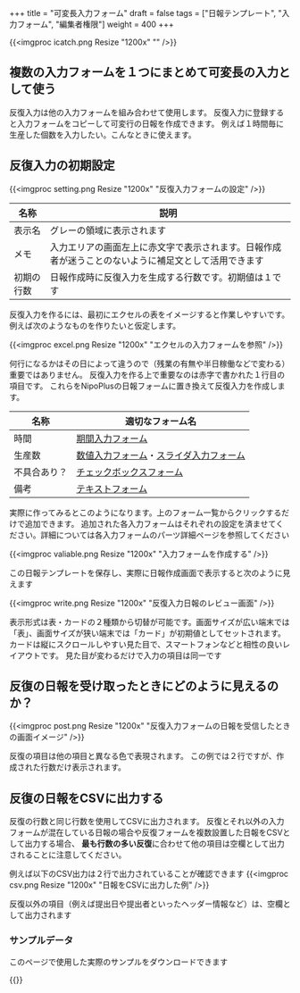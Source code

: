 +++
title = "可変長入力フォーム"
draft = false
tags = ["日報テンプレート", "入力フォーム", "編集者権限"]
weight = 400
+++

{{<imgproc icatch.png Resize "1200x" "" />}}

## 複数の入力フォームを１つにまとめて可変長の入力として使う

反復入力は他の入力フォームを組み合わせて使用します。
反復入力に登録すると入力フォームをコピーして可変行の日報を作成できます。
例えば１時間毎に生産した個数を入力したい。こんなときに使えます。

## 反復入力の初期設定

{{<imgproc setting.png Resize "1200x" "反復入力フォームの設定" />}}

|名称|説明|
|---|---|
|表示名|グレーの領域に表示されます|
|メモ|入力エリアの画面左上に赤文字で表示されます。日報作成者が迷うことのないように補足文として活用できます|
|初期の行数|日報作成時に反復入力を生成する行数です。初期値は１です|

反復入力を作るには、最初にエクセルの表をイメージすると作業しやすいです。
例えば次のようなものを作りたいと仮定します。

{{<imgproc excel.png Resize "1200x" "エクセルの入力フォームを参照" />}}

何行になるかはその日によって違うので（残業の有無や半日稼働などで変わる）重要ではありません。
反復入力を作る上で重要なのは赤字で書かれた１行目の項目です。
これらをNipoPlusの日報フォームに置き換えて反復入力を作成します。

|名称|適切なフォーム名　|
|---|---|
|時間|[期間入力フォーム](/org/groupsetting/template/datetimes/)|
|生産数|[数値入力フォーム](/org/groupsetting/template/math/)・[スライダ入力フォーム](/org/groupsetting/template/step/)|
|不具合あり？|[チェックボックスフォーム](/org/groupsetting/template/checkbox/)|
|備考|[テキストフォーム](/org/groupsetting/template/text/)|


実際に作ってみるとこのようになります。上のフォーム一覧からクリックするだけで追加できます。
追加された各入力フォームはそれぞれの設定を済ませてください。詳細については各入力フォームのパーツ詳細ページを参照してください

{{<imgproc valiable.png Resize "1200x" "入力フォームを作成する" />}}

この日報テンプレートを保存し、実際に日報作成画面で表示すると次のように見えます

{{<imgproc write.png Resize "1200x" "反復入力日報のレビュー画面" />}}

表示形式は表・カードの２種類から切替が可能です。画面サイズが広い端末では「表」、画面サイズが狭い端末では「カード」が初期値としてセットされます。
カードは縦にスクロールしやすい見た目で、スマートフォンなどと相性の良いレイアウトです。
見た目が変わるだけで入力の項目は同一です

## 反復の日報を受け取ったときにどのように見えるのか？

{{<imgproc post.png Resize "1200x" "反復入力フォームの日報を受信したときの画面イメージ" />}}

反復の項目は他の項目と異なる色で表現されます。
この例では２行ですが、作成された行数だけ表示されます。

## 反復の日報をCSVに出力する

反復の行数と同じ行数を使用してCSVに出力されます。
反復とそれ以外の入力フォームが混在している日報の場合や反復フォームを複数設置した日報をCSVとして出力する場合、
**最も行数の多い反復**に合わせて他の項目は空欄として出力されることに注意してください。

例えば以下のCSV出力は２行で出力されていることが確認できます
{{<imgproc csv.png Resize "1200x" "日報をCSVに出力した例" />}}

反復以外の項目（例えば提出日や提出者といったヘッダー情報など）は、空欄として出力されます

### サンプルデータ

このページで使用した実際のサンプルをダウンロードできます

{{<attachments style="orange" />}}
